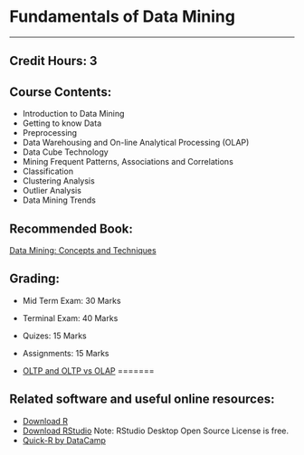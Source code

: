 # Fundamentals of Data Mining
---
## Credit Hours: 3

## Course Contents: 
-  Introduction to Data Mining
-  Getting to know Data  
-  Preprocessing  
-  Data Warehousing and On-line Analytical Processing (OLAP)
-  Data Cube Technology
-  Mining Frequent Patterns, Associations and Correlations
-  Classification
-  Clustering Analysis
-  Outlier Analysis
-  Data Mining Trends

## Recommended Book: 

[Data Mining: Concepts and Techniques](https://www.elsevier.com/books/data-mining-concepts-and-techniques/han/978-0-12-381479-1)

## Grading:
-  Mid Term Exam: 30 Marks  
-  Terminal Exam: 40 Marks  
-  Quizes:	      15 Marks  
-  Assignments:   15 Marks  


- [OLTP and OLTP vs OLAP](https://www.ibm.com/cloud/learn/oltp)
=======
## Related software and useful online resources:

- [Download R](https://cloud.r-project.org/)
- [Download RStudio](https://www.rstudio.com/products/rstudio/download/) Note: RStudio Desktop Open Source License is free.
- [Quick-R by DataCamp](https://www.statmethods.net/index.html)

